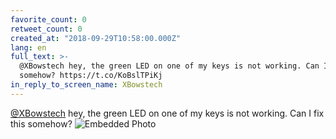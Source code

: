 ```yaml
---
favorite_count: 0
retweet_count: 0
created_at: "2018-09-29T10:58:00.000Z"
lang: en
full_text: >-
  @XBowstech hey, the green LED on one of my keys is not working. Can I fix this
  somehow? https://t.co/KoBslTPiKj
in_reply_to_screen_name: XBowstech
---
```


[@XBowstech](https://twitter.com/XBowstech) hey, the green LED on one of my keys
is not working. Can I fix this somehow?
![Embedded Photo](https://twitter-media-coderbyheart.s3.eu-north-1.amazonaws.com/1045991073049440256-DoQbU9sWsAAPR5a.jpg)
